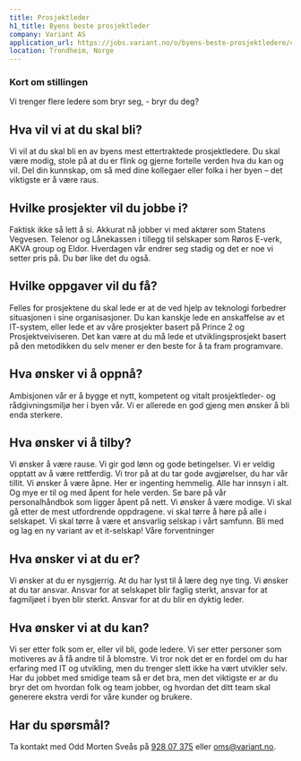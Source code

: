 ```yaml
---
title: Prosjektleder
h1_title: Byens beste prosjektleder
company: Variant AS
application_url: https://jobs.variant.no/o/byens-beste-prosjektledere/c/new
location: Trondheim, Norge
---
```


### Kort om stillingen

Vi trenger flere ledere som bryr seg, - bryr du deg?

## Hva vil vi at du skal bli?

Vi vil at du skal bli en av byens mest ettertraktede prosjektledere. Du skal være modig, stole på at du er flink og gjerne fortelle verden hva du kan og vil. Del din kunnskap, om så med dine kollegaer eller folka i her byen – det viktigste er å være raus.

## Hvilke prosjekter vil du jobbe i?

Faktisk ikke så lett å si. Akkurat nå jobber vi med aktører som Statens Vegvesen. Telenor og Lånekassen i tillegg til selskaper som Røros E-verk, AKVA group og Eldor. Hverdagen vår endrer seg stadig og det er noe vi setter pris på. Du bør like det du også.

## Hvilke oppgaver vil du få?

Felles for prosjektene du skal lede er at de ved hjelp av teknologi forbedrer situasjonen i sine organisasjoner. Du kan kanskje lede en anskaffelse av et IT-system, eller lede et av våre prosjekter basert på Prince 2 og Prosjektveiviseren. Det kan være at du må lede et utviklingsprosjekt basert på den metodikken du selv mener er den beste for å ta fram programvare.

## Hva ønsker vi å oppnå?

Ambisjonen vår er å bygge et nytt, kompetent og vitalt prosjektleder- og rådgivningsmiljø her i byen vår. Vi er allerede en god gjeng men ønsker å bli enda sterkere.

## Hva ønsker vi å tilby?

Vi ønsker å være rause. Vi gir god lønn og gode betingelser. Vi er veldig opptatt av å være rettferdig. Vi tror på at du tar gode avgjørelser, du har vår tillit. Vi ønsker å være åpne. Her er ingenting hemmelig. Alle har innsyn i alt. Og mye er til og med åpent for hele verden. Se bare på vår personalhåndbok som ligger åpent på nett. Vi ønsker å være modige. Vi skal gå etter de mest utfordrende oppdragene. vi skal tørre å høre på alle i selskapet. Vi skal tørre å være et ansvarlig selskap i vårt samfunn. Bli med og lag en ny variant av et it-selskap!
Våre forventninger

## Hva ønsker vi at du er?

Vi ønsker at du er nysgjerrig. At du har lyst til å lære deg nye ting. Vi ønsker at du tar ansvar. Ansvar for at selskapet blir faglig sterkt, ansvar for at fagmiljøet i byen blir sterkt. Ansvar for at du blir en dyktig leder.

## Hva ønsker vi at du kan?

Vi ser etter folk som er, eller vil bli, gode ledere. Vi ser etter personer som motiveres av å få andre til å blomstre. Vi tror nok det er en fordel om du har erfaring med IT og utvikling, men du trenger slett ikke ha vært utvikler selv. Har du jobbet med smidige team så er det bra, men det viktigste er ar du bryr det om hvordan folk og team jobber, og hvordan det ditt team skal generere ekstra verdi for våre kunder og brukere.

## Har du spørsmål?

Ta kontakt med Odd Morten Sveås på [928 07 375](tlf:+4792807375) eller [oms@variant.no](mailto:oms@variant.no).
